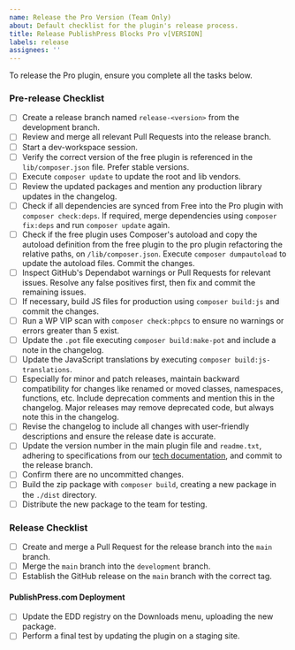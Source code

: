 ```yaml
---
name: Release the Pro Version (Team Only)
about: Default checklist for the plugin's release process.
title: Release PublishPress Blocks Pro v[VERSION]
labels: release
assignees: ''
---
```


To release the Pro plugin, ensure you complete all the tasks below.

### Pre-release Checklist
- [ ] Create a release branch named `release-<version>` from the development branch.
- [ ] Review and merge all relevant Pull Requests into the release branch.
- [ ] Start a dev-workspace session.
- [ ] Verify the correct version of the free plugin is referenced in the `lib/composer.json` file. Prefer stable versions.
- [ ] Execute `composer update` to update the root and lib vendors.
- [ ] Review the updated packages and mention any production library updates in the changelog.
- [ ] Check if all dependencies are synced from Free into the Pro plugin with `composer check:deps`. If required, merge dependencies using `composer fix:deps` and run `composer update` again.
- [ ] Check if the free plugin uses Composer's autoload and copy the autoload definition from the free plugin to the pro plugin refactoring the relative paths, on `/lib/composer.json`. Execute `composer dumpautoload` to update the autoload files. Commit the changes.
- [ ] Inspect GitHub's Dependabot warnings or Pull Requests for relevant issues. Resolve any false positives first, then fix and commit the remaining issues.
- [ ] If necessary, build JS files for production using `composer build:js` and commit the changes.
- [ ] Run a WP VIP scan with `composer check:phpcs` to ensure no warnings or errors greater than 5 exist.
- [ ] Update the `.pot` file executing `composer build:make-pot` and include a note in the changelog.
- [ ] Update the JavaScript translations by executing `composer build:js-translations`.
- [ ] Especially for minor and patch releases, maintain backward compatibility for changes like renamed or moved classes, namespaces, functions, etc. Include deprecation comments and mention this in the changelog. Major releases may remove deprecated code, but always note this in the changelog.
- [ ] Revise the changelog to include all changes with user-friendly descriptions and ensure the release date is accurate.
- [ ] Update the version number in the main plugin file and `readme.txt`, adhering to specifications from our [tech documentation](https://rambleventures.slab.com/posts/version-numbers-58nmrk4b), and commit to the release branch.
- [ ] Confirm there are no uncommitted changes.
- [ ] Build the zip package with `composer build`, creating a new package in the `./dist` directory.
- [ ] Distribute the new package to the team for testing.

### Release Checklist
- [ ] Create and merge a Pull Request for the release branch into the `main` branch.
- [ ] Merge the `main` branch into the `development` branch.
- [ ] Establish the GitHub release on the `main` branch with the correct tag.

#### PublishPress.com Deployment
- [ ] Update the EDD registry on the Downloads menu, uploading the new package.
- [ ] Perform a final test by updating the plugin on a staging site.
